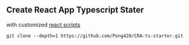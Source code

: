 ## Create React App Typescript Stater

with customized [react scripts](https://github.com/Pong420/create-react-app)

```
git clone --depth=1 https://github.com/Pong420/CRA-ts-starter.git
```
